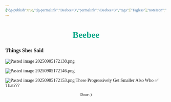 ```yaml
---
{"dg-publish":true,"dg-permalink":"Beebee<3","permalink":"/Beebee<3/","tags":["Tagless"],"noteIcon":""}
---
```


<style id="Force_Custom_Fonts" type="text/css">@font-face{font-style:normal;font-family:"Merriweather";src:local("Merriweather")}@font-face{font-style:bolder;font-family:"Merriweather";src:local("Merriweather")}@font-face{font-style:normal;font-family:"Merriweather";src:local("Merriweather");unicode-range:U+0-FF,U+2E80-9FFF,U+F900-FAFF,U+FE30-FE4F,U+20000-2FA1F}@font-face{font-style:bolder;font-family:"Merriweather";src:local("Merriweather");unicode-range:U+0-FF,U+2E80-9FFF,U+F900-FAFF,U+FE30-FE4F,U+20000-2FA1F}@font-face{font-style:normal;font-family:"Merriweather";src:local("Merriweather");unicode-range:U+0-FF}@font-face{font-style:bolder;font-family:"Merriweather";src:local("Merriweather");unicode-range:U+0-FF}:not(pre):not(code):not(textarea):not(tt):not(kbd):not(samp):not(var){font-family:"Merriweather"!important}pre,code,textarea,tt,kbd,samp,var{font-family:monospace!important}pre *,code *,textarea *,tt *,kbd *,samp *,var *{font-family:monospace!important}</style>


# <center><span style="color:#11A98A">Beebee</span></center>



### Things Shes Said
<!--⚠️Imgur upload failed, check dev console-->
![Pasted image 20250905172138.png](/img/user/images/Pasted%20image%2020250905172138.png)
<!--⚠️Imgur upload failed, check dev console-->
![Pasted image 20250905172146.png](/img/user/images/Pasted%20image%2020250905172146.png)
<!--⚠️Imgur upload failed, check dev console-->
![Pasted image 20250905172153.png](/img/user/images/Pasted%20image%2020250905172153.png)
These Progressively Get Smaller
Also Who ✅ That???








<center><sub>Done :)</sub></center>